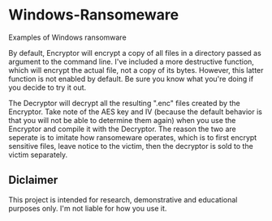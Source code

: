 # Windows-Ransomeware
Examples of Windows ransomware

By default, Encryptor will encrypt a copy of all files in a directory passed as argument to the command line. I've included a more destructive function, which will encrypt the actual file, not a copy of its bytes. However, this latter function is not enabled by default. Be sure you know what you're doing if you decide to try it out.

The Decryptor will decrypt all the resulting ".enc" files created by the Encryptor. Take note of the AES key and IV (because the default behavior is that you will not be able to determine them again) when you use the Encryptor and compile it with the Decryptor. The reason the two are seperate is to imitate how ransomeware operates, which is to first encrypt sensitive files, leave notice to the victim, then the decryptor is sold to the victim separately.

## Diclaimer
This project is intended for research, demonstrative and educational purposes only. I'm not liable for how you use it.